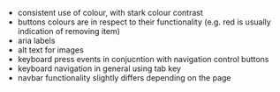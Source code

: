 - consistent use of colour, with stark colour contrast
- buttons colours are in respect to their functionality (e.g. red is usually indication of removing item)
- aria labels
- alt text for images
- keyboard press events in conjucntion with navigation control buttons
- keyboard navigation in general using tab key
- navbar functionality slightly differs depending on the page